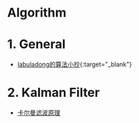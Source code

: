 Algorithm
==

# 1. General

- [labuladong的算法小抄](https://labuladong.gitbook.io/algo/){:target="_blank"}

# 2. Kalman Filter

- [卡尔曼滤波原理](kalman-filter/principle-of-kalman-filter.md)

